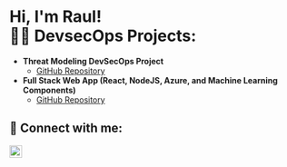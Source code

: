 <h1>Hi, I'm Raul! <br/><a 
<h2>👨‍💻 DevsecOps Projects:</h2>

- <b>Threat Modeling DevSecOps Project</b>
    - <a href="https://github.com/Rjsanchez0/Threat-Modelling-Devsecops-Project" target="_blank">GitHub Repository</a>
- <b>Full Stack Web App (React, NodeJS, Azure, and Machine Learning Components)</b>
  - <a href="https://github.com/Rjsanchez0/Devsecopsprojects1" target="_blank">GitHub Repository</a>






<h2> 🤳 Connect with me:</h2>


[<img align="left" alt="RaulSanchez | LinkedIn" width="22px" src="https://cdn.jsdelivr.net/npm/simple-icons@v3/icons/linkedin.svg" />][linkedin]

[linkedin]:https://www.linkedin.com/in/rj-sanchez-01135b1a8/


<!--
**joshmadakor1/joshmadakor1** is a ✨ _special_ ✨ repository because its `README.md` (this file) appears on your GitHub profile.

Here are some ideas to get you started:

- 🔭 I’m currently working on ...
- 🌱 I’m currently learning ...
- 👯 I’m looking to collaborate on ...
- 🤔 I’m looking for help with ...
- 💬 Ask me about ...
- 📫 How to reach me: ...
- 😄 Pronouns: ...
- ⚡ Fun fact: ...
-->

